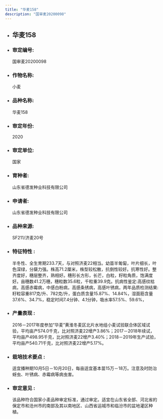 ```yaml
---
title: "华麦158"
description: "国审麦20200098"
---
```

* ## 华麦158
* ###  审定编号:  
   国审麦20200098

*  ### 作物名称:  
   小麦

*   ###  品种名称: 
    华麦158

*   ### 审定年份: 
    2020

*   ### 审定单位:  
    国家

*   ### 育种者:  
    山东省德发种业科技有限公司

*   ### 申请者:  
    山东省德发种业科技有限公司

*   ### 品种来源:  
    SF211/济麦20号

*   ### 特征特性 : 
    半冬性、全生育期233.7天，与对照济麦22相当。幼苗半匍匐，叶片细长，叶色深绿，分蘖力强。株高71.2厘米，株型较松散，抗倒性较好。抗寒性好。整齐度好，穗层整齐，熟相好。穗形长方形，长芒，白粒，籽粒角质，饱满度好。亩穗数41.2万穗，穗粒数35.6粒，千粒重39.9克。抗病性鉴定:高感纹枯病，高感赤霉病，中感白粉病，高感条锈病，高感叶锈病，两年品质检测结果:籽粒容重817克/升、782克/升，蛋白质含量15.87%、14.84%，湿面筋含量37.6%、34.7%，稳定时间7.4分钟、4.1分钟，吸水率57.5%、59.6%，

*   ### 产量表现 : 
    2016－2017年度参加“华麦”黄淮冬麦区北片水地组小麦试验联合体区域试验，平均亩产574.0千克，比对照济麦22增产3.86%；2017－2018年续试，平均亩产498.95千克，比对照济麦22增产3.40%；2018－2019年生产试验，平均亩产540.71千克，比对照济麦22增产5.17%。

*   ### 栽培技术要点 : 
    适宜播种期10月5日－10月20日，每亩适宜基本苗15万－18万。注意及时防治蚜虫、叶锈病、赤霉病等病虫害。

*   ### 审定意见 : 
    该品种符合国家小麦品种审定标准，通过审定。适宜在山东省全部、河北省的保定市和沧州市的南部及其以南地区、山西省运城市和临汾市的盆地灌区种植。
